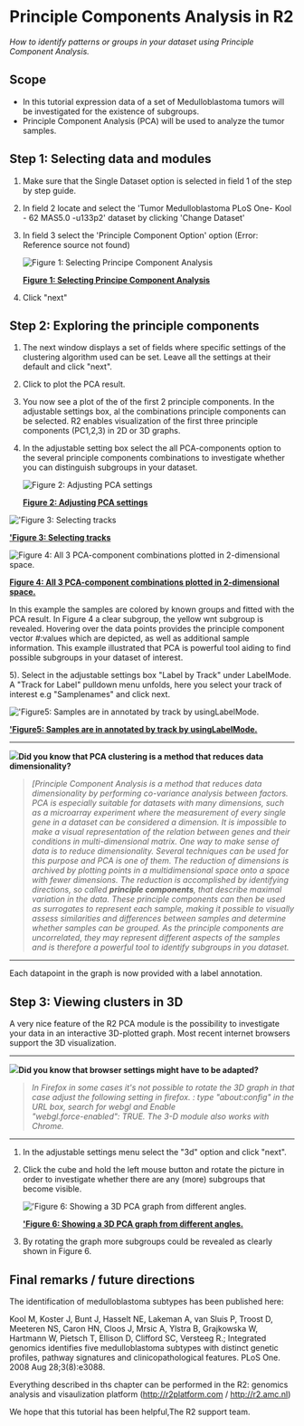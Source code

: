 <a id="principle_components_analysis"></a>

Principle Components Analysis in R2
==================================



*How to identify patterns or groups in your dataset using Principle
Component Analysis.*





Scope
-----

-   In this tutorial expression data of a set of Medulloblastoma tumors
    will be investigated for the existence of subgroups.
-   Principle Component Analysis (PCA) will be used to analyze the
    tumor samples.





Step 1: Selecting data and modules
---------------

1.  Make sure that the Single Dataset option is selected in field 1 of
    the step by step guide.
2.  In field 2 locate and select the 'Tumor Medulloblastoma PLoS One-
    Kool - 62 MAS5.0 -u133p2' dataset by clicking 'Change Dataset'
3.  In field 3 select the 'Principle Component Option' option (Error:
    Reference source not found)
    
	![Figure    1: Selecting Principe Component    Analysis](_static/images/PrincipleComponent_Select.png "Figure    1: Selecting Principe Component    Analysis")
	
	[**Figure    1: Selecting Principe Component    Analysis**](_static/images/PrincipleComponent_Select.png)
	
4.  Click "next"





Step 2: Exploring the principle components
---------------

1.  The next window displays a set of fields where specific settings of
    the clustering algorithm used can be set. Leave all the settings at
    their default and click "next".
2.  Click to plot the PCA result.
3.  You now see a plot of the of the first 2 principle components. In
    the adjustable settings box, al the combinations principle
    components can be selected. R2 enables visualization of the first
    three principle components (PC1,2,3) in 2D or 3D graphs.
4.  In the adjustable setting box select the all PCA-components option
    to the several principle components combinations to investigate
    whether you can distinguish subgroups in your dataset.
    
	![Figure    2: Adjusting PCA    settings](_static/images/PrincipleComponent_Adjust.png "Figure    2: Adjusting PCA    settings")
	
	[**Figure    2: Adjusting PCA    settings**](_static/images/PrincipleComponent_Adjust.png)
	
    
!['Figure    3: Selecting    tracks](_static/images/PrincipleComponent_SelectTracks.png "'Figure    3: Selecting    tracks")
	
[**'Figure    3: Selecting    tracks**](_static/images/PrincipleComponent_SelectTracks.png)
	
    
![Figure    4: All 3 PCA-component combinations plotted in    2-dimensional space.](_static/images/PrincipleComponent_Combinations.png "Figure    4: All 3 PCA-component combinations plotted in    2-dimensional space.")
	
[**Figure    4: All 3 PCA-component combinations plotted in    2-dimensional space.**](_static/images/PrincipleComponent_Combinations.png)
	
In this example the samples are colored by known groups and fitted
with the PCA result. In Figure 4 a clear subgroup, the yellow wnt
subgroup is revealed. Hovering over the data points provides the
principle component vector \#:values which are depicted, as well as
additional sample information. This example illustrated that PCA is
powerful tool aiding to find possible subgroups in your dataset
of interest.
    
5).  Select in the adjustable settings box "Label by Track" under LabelMode.
    A "Track for Label" pulldown menu unfolds, here you select your track
    of interest e.g "Samplenames" and click next.


!['Figure5: Samples are in annotated by track by usingLabelMode.](_static/images/PrincipleComponent_Label.png "'Figure5: Samples are in annotated by track by usingLabelMode.")
	
[**'Figure5: Samples are in annotated by track by usingLabelMode.**](_static/images/PrincipleComponent_Label.png)
	
  -------------------------------------------------------------------------------------------------------------------------------------
  ![](_static/images/R2d2_logo.png)**Did you know that PCA clustering is a method that reduces data dimensionality?**
>*\[Principle Component Analysis is a method that reduces data dimensionality by performing co-variance analysis between factors. PCA is especially suitable for datasets with many dimensions, such as a microarray experiment where the measurement of every single gene in a dataset can be considered a dimension. It is impossible to make a visual representation of the relation between genes and their conditions in multi-dimensional matrix. One way to make sense of data is to reduce dimensionality. Several techniques can be used for this purpose and PCA is one of them. The reduction of dimensions is archived by plotting points in a multidimensional space onto a space with fewer dimensions. The reduction is accomplished by identifying directions, so called **principle components**, that describe maximal variation in the data. These principle components can then be used as surrogates to represent each sample, making it possible to visually assess similarities and differences between samples and determine whether samples can be grouped. As the principle components are uncorrelated, they may represent different aspects of the samples and is therefore a powerful tool to identify subgroups in you dataset.*

--------------

Each datapoint in the graph is now provided with a label annotation.







Step 3: Viewing clusters in 3D
----------------



A very nice feature of the R2 PCA module is the possibility to
investigate your data in an interactive 3D-plotted graph. Most recent
internet browsers support the 3D visualization.



----------
  ![](_static/images/R2d2_logo.png)**Did you know that browser settings might have to be adapted?**                                             
                                                                        
>*In Firefox in some cases it's not possible to rotate the 3D graph in that case adjust the following setting in firefox. : type  "about:config" in the URL box, search for webgl and Enable              
"webgl.force-enabled": TRUE. The 3-D module also works with Chrome.*                                         
                                                                        
                                                                  
----------

1.  In the adjustable settings menu select the "3d" option and
    click "next".
2.  Click the cube and hold the left mouse button and rotate the picture
    in order to investigate whether there are any (more)
    subgroups that become visible.
    
	!['Figure    6: Showing a 3D PCA graph from    different angles.](_static/images/PrincipleComponent_3D.png "'Figure    6: Showing a 3D PCA graph from    different angles.")
	
	[**'Figure    6: Showing a 3D PCA graph from    different angles.**](_static/images/PrincipleComponent_3D.png)
	
3.  By rotating the graph more subgroups could be revealed as clearly
    shown in Figure 6.





Final remarks / future directions
---------------------------------



The identification of medulloblastoma subtypes has been published here:


Kool M, Koster J, Bunt J, Hasselt NE, Lakeman A, van Sluis P, Troost D,
Meeteren NS, Caron HN, Cloos J, Mrsic A, Ylstra B, Grajkowska W,
Hartmann W, Pietsch T, Ellison D, Clifford SC, Versteeg R.; Integrated
genomics identifies five medulloblastoma subtypes with distinct genetic
profiles, pathway signatures and clinicopathological features. PLoS One.
2008 Aug 28;3(8):e3088.


Everything described in ths chapter can be performed in the R2: genomics analysis and visaulization platform (http://r2platform.com / http://r2.amc.nl) 


We hope that this tutorial has been helpful,The R2 support team.





